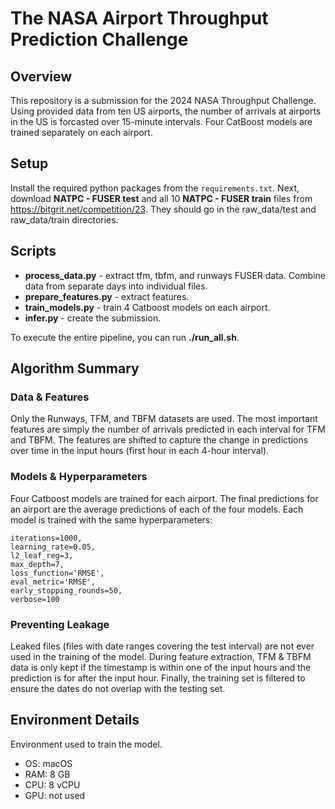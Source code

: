# The NASA Airport Throughput Prediction Challenge


## Overview
This repository is a submission for the 2024 NASA Throughput Challenge. Using provided data from ten US airports, the number of arrivals at airports in the US is forcasted over 15-minute intervals. Four CatBoost models are trained separately on each airport.

## Setup

Install the required python packages from the `requirements.txt`.
Next, download **NATPC - FUSER test** and all 10 **NATPC - FUSER train** files from https://bitgrit.net/competition/23. They should go in the raw_data/test and raw_data/train directories.

## Scripts
* **process_data.py** - extract tfm, tbfm, and runways FUSER data. Combine data from separate days into individual files.
* **prepare_features.py** - extract features.
* **train_models.py** - train 4 Catboost models on each airport.
* **infer.py** - create the submission.

To execute the entire pipeline, you can run **./run_all.sh**.

## Algorithm Summary
### Data & Features
Only the Runways, TFM, and TBFM datasets are used. The most important features are simply the number of arrivals predicted in each interval for TFM and TBFM. The features are shifted to capture the change in predictions over time in the input hours (first hour in each 4-hour interval).

### Models & Hyperparameters
Four Catboost models are trained for each airport. The final predictions for an airport are the average predictions of each of the four models.
Each model is trained with the same hyperparameters:
```
iterations=1000,
learning_rate=0.05,
l2_leaf_reg=3,
max_depth=7,
loss_function='RMSE',
eval_metric='RMSE',
early_stopping_rounds=50,
verbose=100
```
### Preventing Leakage
Leaked files (files with date ranges covering the test interval) are not ever used in the training of the model. During feature extraction, TFM & TBFM data is only kept if the timestamp is within one of the input hours and the prediction is for after the input hour. Finally, the training set is filtered to ensure the dates do not overlap with the testing set.

## Environment Details
Environment used to train the model.
* OS: macOS
* RAM: 8 GB
* CPU: 8 vCPU
* GPU: not used